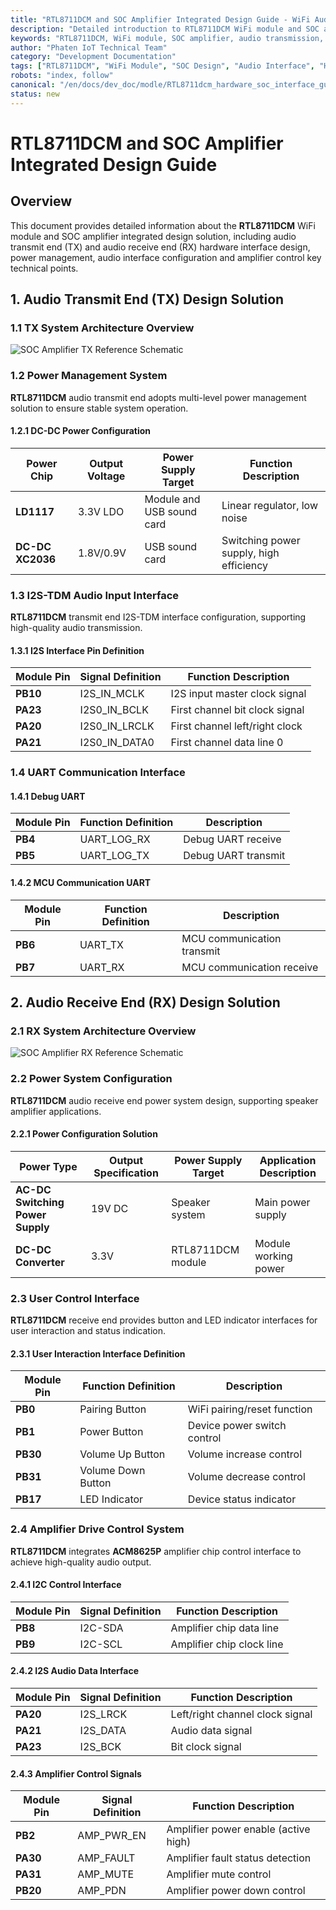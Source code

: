 ```yaml
---
title: "RTL8711DCM and SOC Amplifier Integrated Design Guide - WiFi Audio Module Hardware Interface Design"
description: "Detailed introduction to RTL8711DCM WiFi module and SOC amplifier integrated design solution, including audio transmit TX and receive RX hardware interface design, power management, I2S audio interface configuration and amplifier control technology"
keywords: "RTL8711DCM, WiFi module, SOC amplifier, audio transmission, I2S interface, amplifier control, wireless audio, hardware design, audio transmit, audio receive"
author: "Phaten IoT Technical Team"
category: "Development Documentation"
tags: ["RTL8711DCM", "WiFi Module", "SOC Design", "Audio Interface", "Hardware Design"]
robots: "index, follow"
canonical: "/en/docs/dev_doc/modle/RTL8711dcm_hardware_soc_interface_guide/"
status: new
---
```


<!-- SEO Hidden Keywords -->
<!-- RTL8711DCM module technical specifications WiFi audio module design SOC amplifier integrated solution I2S-TDM audio interface wireless audio transmission technology audio transmit end design audio receive end design amplifier drive control ACM8625P amplifier chip audio hardware interface WiFi speaker design smart speaker development wireless audio device audio module integration hardware interface design guide -->

# RTL8711DCM and SOC Amplifier Integrated Design Guide

## Overview

This document provides detailed information about the **RTL8711DCM** WiFi module and SOC amplifier integrated design solution, including audio transmit end (TX) and audio receive end (RX) hardware interface design, power management, audio interface configuration and amplifier control key technical points.

## 1. Audio Transmit End (TX) Design Solution

### 1.1 TX System Architecture Overview

![SOC Amplifier TX Reference Schematic](/assets/images/dev_doc/8711hardware_interface_guide/8711_soc02.png)

<!-- **RTL8711DCM** audio transmit end is mainly used for audio signal acquisition and WiFi transmission, suitable for wireless audio transmitter, USB sound card and other application scenarios. -->

### 1.2 Power Management System

**RTL8711DCM** audio transmit end adopts multi-level power management solution to ensure stable system operation.

#### 1.2.1 DC-DC Power Configuration
| Power Chip | Output Voltage | Power Supply Target | Function Description |
|---------|---------|---------|----------|
| **LD1117** | 3.3V LDO | Module and USB sound card | Linear regulator, low noise |
| **DC-DC XC2036** | 1.8V/0.9V | USB sound card | Switching power supply, high efficiency |

### 1.3 I2S-TDM Audio Input Interface

**RTL8711DCM** transmit end I2S-TDM interface configuration, supporting high-quality audio transmission.

#### 1.3.1 I2S Interface Pin Definition
| Module Pin | Signal Definition | Function Description |
|---------|---------|----------|
| **PB10** | I2S_IN_MCLK | I2S input master clock signal |
| **PA23** | I2S0_IN_BCLK | First channel bit clock signal |
| **PA20** | I2S0_IN_LRCLK | First channel left/right clock |
| **PA21** | I2S0_IN_DATA0 | First channel data line 0 |

### 1.4 UART Communication Interface

#### 1.4.1 Debug UART
| Module Pin | Function Definition | Description |
|---------|---------|------|
| **PB4** | UART_LOG_RX | Debug UART receive |
| **PB5** | UART_LOG_TX | Debug UART transmit |

#### 1.4.2 MCU Communication UART
| Module Pin | Function Definition | Description |
|---------|---------|------|
| **PB6** | UART_TX | MCU communication transmit |
| **PB7** | UART_RX | MCU communication receive |

## 2. Audio Receive End (RX) Design Solution

### 2.1 RX System Architecture Overview

![SOC Amplifier RX Reference Schematic](/assets/images/dev_doc/8711hardware_interface_guide/8711_soc03.png)

<!-- **RTL8711DCM** audio receive end is mainly used for WiFi audio signal reception and amplifier drive, suitable for wireless speaker, smart speaker and other application scenarios. -->

### 2.2 Power System Configuration

**RTL8711DCM** audio receive end power system design, supporting speaker amplifier applications.

#### 2.2.1 Power Configuration Solution
| Power Type | Output Specification | Power Supply Target | Application Description |
|---------|---------|---------|----------|
| **AC-DC Switching Power Supply** | 19V DC | Speaker system | Main power supply |
| **DC-DC Converter** | 3.3V | RTL8711DCM module | Module working power |

### 2.3 User Control Interface

**RTL8711DCM** receive end provides button and LED indicator interfaces for user interaction and status indication.

#### 2.3.1 User Interaction Interface Definition
| Module Pin | Function Definition | Description |
|---------|---------|------|
| **PB0** | Pairing Button | WiFi pairing/reset function |
| **PB1** | Power Button | Device power switch control |
| **PB30** | Volume Up Button | Volume increase control |
| **PB31** | Volume Down Button | Volume decrease control |
| **PB17** | LED Indicator | Device status indicator |

### 2.4 Amplifier Drive Control System

**RTL8711DCM** integrates **ACM8625P** amplifier chip control interface to achieve high-quality audio output.

#### 2.4.1 I2C Control Interface
| Module Pin | Signal Definition | Function Description |
|---------|---------|----------|
| **PB8** | I2C-SDA | Amplifier chip data line |
| **PB9** | I2C-SCL | Amplifier chip clock line |

#### 2.4.2 I2S Audio Data Interface
| Module Pin | Signal Definition | Function Description |
|---------|---------|----------|
| **PA20** | I2S_LRCK | Left/right channel clock signal |
| **PA21** | I2S_DATA | Audio data signal |
| **PA23** | I2S_BCK | Bit clock signal |

#### 2.4.3 Amplifier Control Signals
| Module Pin | Signal Definition | Function Description |
|---------|---------|----------|
| **PB2** | AMP_PWR_EN | Amplifier power enable (active high) |
| **PA30** | AMP_FAULT | Amplifier fault status detection |
| **PA31** | AMP_MUTE | Amplifier mute control |
| **PB20** | AMP_PDN | Amplifier power down control |

<!-- ## 3. Technical Support and Contact Information

For more technical support or customized design solutions, please contact our technical team.

---

**Keywords**: RTL8711DCM, WiFi module, SOC amplifier, audio transmission, I2S interface, amplifier control, wireless audio -->

<!-- Hidden SEO Long-tail Keywords -->
<!-- RTL8711DCM pin definition WiFi audio module development SOC audio processor design I2S audio data transmission TDM time division multiplexing audio wireless audio transmitter design wireless audio receiver development amplifier chip integration solution ACM8625P amplifier drive audio hardware circuit design WiFi speaker system development smart speaker hardware design wireless audio device development audio module technical documentation hardware interface design specification audio transmission protocol WiFi audio streaming digital audio processing audio amplifier control power management design UART serial communication I2C bus control audio clock synchronization stereo audio processing audio signal amplification WiFi wireless transmission IoT audio device embedded audio system -->